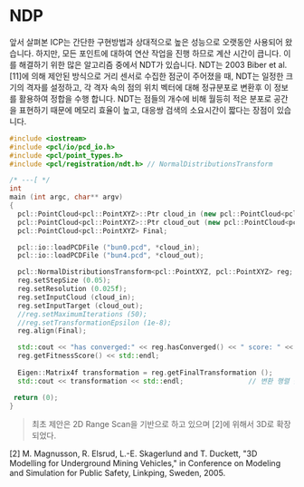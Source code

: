 # NDP

앞서 살펴본 ICP는 간단한 구현방법과 상대적으로 높은 성능으로 오랫동안 사용되어 왔습니다. 하지만, 모든 포인트에 대하여 연산 작업을 진행 하므로 계산 시간이 큽니다. 이를 해결하기 위한 많은 알고리즘 중에서 NDT가 있습니다. NDT는 2003 Biber et al. \[11\]에 의해 제안된 방식으로  거리 센서로 수집한 점군이 주어졌을 때, NDT는 일정한 크기의 격자를 설정하고, 각 격자 속의 점의 위치 벡터에 대해 정규분포로 변환후 이 정보를 활용하여 정합을 수행 합니다. NDT는 점들의 개수에 비해 월등히 적은 분포로 공간을 표현하기 때문에 메모리 효율이 높고, 대응쌍 검색의 소요시간이 짧다는 장점이 있습니다. 



```cpp
#include <iostream>
#include <pcl/io/pcd_io.h>
#include <pcl/point_types.h>
#include <pcl/registration/ndt.h> // NormalDistributionsTransform

/* ---[ */
int
main (int argc, char** argv)
{
  pcl::PointCloud<pcl::PointXYZ>::Ptr cloud_in (new pcl::PointCloud<pcl::PointXYZ>);
  pcl::PointCloud<pcl::PointXYZ>::Ptr cloud_out (new pcl::PointCloud<pcl::PointXYZ>);
  pcl::PointCloud<pcl::PointXYZ> Final;   

  pcl::io::loadPCDFile ("bun0.pcd", *cloud_in);
  pcl::io::loadPCDFile ("bun4.pcd", *cloud_out);

  pcl::NormalDistributionsTransform<pcl::PointXYZ, pcl::PointXYZ> reg;
  reg.setStepSize (0.05);
  reg.setResolution (0.025f);
  reg.setInputCloud (cloud_in);
  reg.setInputTarget (cloud_out);
  //reg.setMaximumIterations (50);
  //reg.setTransformationEpsilon (1e-8);
  reg.align(Final);

  std::cout << "has converged:" << reg.hasConverged() << " score: " <<   // 정확히 정합되면 1(True)
  reg.getFitnessScore() << std::endl;
  
  Eigen::Matrix4f transformation = reg.getFinalTransformation ();
  std::cout << transformation << std::endl;                // 변환 행렬 출력 

 return (0);
}
```







> 최초 제안은 2D Range Scan을 기반으로 하고 있으며 \[2\]에 위해서 3D로 확장 되었다.



\[2\] M. Magnusson, R. Elsrud, L.-E. Skagerlund and T. Duckett, "3D Modelling for Underground Mining Vehicles," in Conference on Modeling and Simulation for Public Safety, Linkping, Sweden, 2005.

